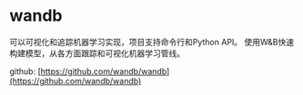 # wandb

可以可视化和追踪机器学习实现，项目支持命令行和Python API。
使用W&B快速构建模型，从各方面跟踪和可视化机器学习管线。

github: [https://github.com/wandb/wandb](https://github.com/wandb/wandb)